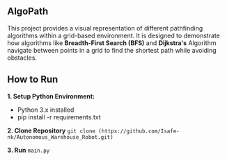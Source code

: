 ## AlgoPath
This project provides a visual representation of different pathfinding algorithms within a grid-based environment. It is designed to demonstrate how algorithms like **Breadth-First Search (BFS)** and **Dijkstra's** Algorithm navigate between points in a grid to find the shortest path while avoiding obstacles.  

## How to Run
**1. Setup Python Environment:**
- Python 3.x installed
- pip install -r requirements.txt

**2. Clone Repository** 
    ```
    git clone (https://github.com/Isafe-nk/Autonomous_Warehouse_Robot.git)
    ```

**3. Run** `main.py`


